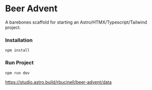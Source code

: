 # Beer Advent 

A barebones scaffold for starting an Astro/HTMX/Typescript/Tailwind project. 

### Installation
```
npm install
```

### Run Project
```
npm run dev
```

https://studio.astro.build/rbucinell/beer-advent/data